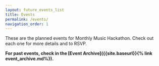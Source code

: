 ```yaml
---
layout: future_events_list
title: Events
permalink: /events/
navigation_order: 1
---
```


These are the planned events for Monthly Music Hackathon. Check out each one for more details and to RSVP.

**For past events, check in the [Event Archive]({{site.baseurl}}{% link event_archive.md%}).**
